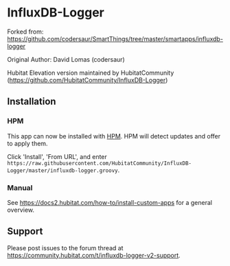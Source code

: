 # InfluxDB-Logger

Forked from: https://github.com/codersaur/SmartThings/tree/master/smartapps/influxdb-logger

Original Author: David Lomas (codersaur)

Hubitat Elevation version maintained by HubitatCommunity (https://github.com/HubitatCommunity/InfluxDB-Logger)

## Installation

### HPM

This app can now be installed with [HPM](https://hubitatpackagemanager.hubitatcommunity.com/). HPM will detect updates and offer to apply them.

Click 'Install', 'From URL', and enter `https://raw.githubusercontent.com/HubitatCommunity/InfluxDB-Logger/master/influxdb-logger.groovy`. 

### Manual

See https://docs2.hubitat.com/how-to/install-custom-apps for a general overview.

## Support

Please post issues to the forum thread at https://community.hubitat.com/t/influxdb-logger-v2-support.
